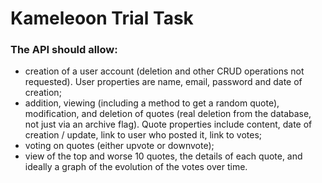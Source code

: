 # Kameleoon Trial Task  

### The API should allow:

* creation of a user account (deletion and other CRUD operations not requested). User properties are name, email, password and date of creation;
* addition, viewing (including a method to get a random quote), modification, and deletion of quotes (real deletion from the database, not just via an archive flag). Quote properties include content, date of creation / update, link to user who posted it, link to votes;
* voting on quotes (either upvote or downvote);
* view of the top and worse 10 quotes, the details of each quote, and ideally a graph of the evolution of the votes over time.

